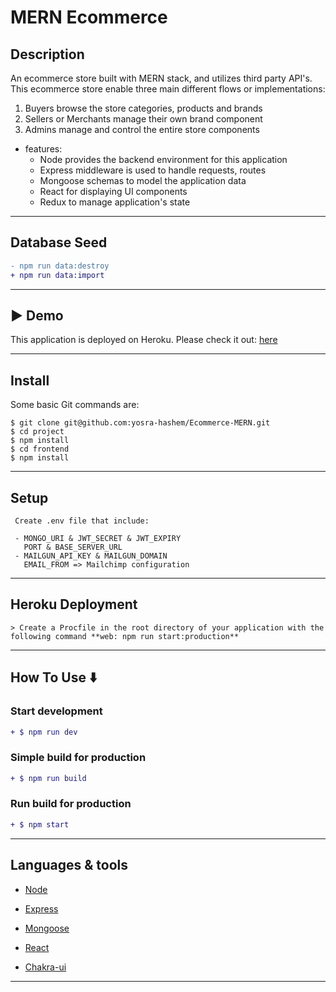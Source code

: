 # MERN Ecommerce

## Description

An ecommerce store built with MERN stack, and utilizes third party API's. This ecommerce store enable three main different flows or implementations:

1. Buyers browse the store categories, products and brands
2. Sellers or Merchants manage their own brand component
3. Admins manage and control the entire store components

- features:
  - Node provides the backend environment for this application
  - Express middleware is used to handle requests, routes
  - Mongoose schemas to model the application data
  - React for displaying UI components
  - Redux to manage application's state

---

## Database Seed

```diff
- npm run data:destroy
+ npm run data:import
```

---

## ▶️ Demo

This application is deployed on Heroku. Please check it out: [here](https://mern-mlhy.herokuapp.com/)

---

## Install

Some basic Git commands are:

```
$ git clone git@github.com:yosra-hashem/Ecommerce-MERN.git
$ cd project
$ npm install
$ cd frontend
$ npm install
```

---

## Setup

```
 Create .env file that include:

 - MONGO_URI & JWT_SECRET & JWT_EXPIRY
   PORT & BASE_SERVER_URL
 - MAILGUN_API_KEY & MAILGUN_DOMAIN
   EMAIL_FROM => Mailchimp configuration
```

---

## Heroku Deployment

```
> Create a Procfile in the root directory of your application with the following command **web: npm run start:production**
```

---

## How To Use ⬇️

### Start development

```diff
+ $ npm run dev
```

### Simple build for production

```diff
+ $ npm run build
```

### Run build for production

```diff
+ $ npm start
```

---

## Languages & tools

- [Node](https://nodejs.org/en/)

- [Express](https://expressjs.com/)

- [Mongoose](https://mongoosejs.com/)

- [React](https://reactjs.org/)

- [Chakra-ui](chakra-ui)

---

